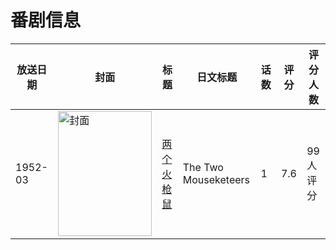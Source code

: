 # 番剧信息

|放送日期|封面|标题|日文标题|话数|评分|评分人数|
|---|---|---|---|---|---|---|
|1952-03|<img src="//lain.bgm.tv/pic/cover/c/d3/a0/132380_JKkFN.jpg" alt="封面" style="width:150px;height:200px;object-fit:cover;">|[两个火枪鼠](https://bangumi.tv/subject/132380)|The Two Mouseketeers|1|7.6|99人评分|
